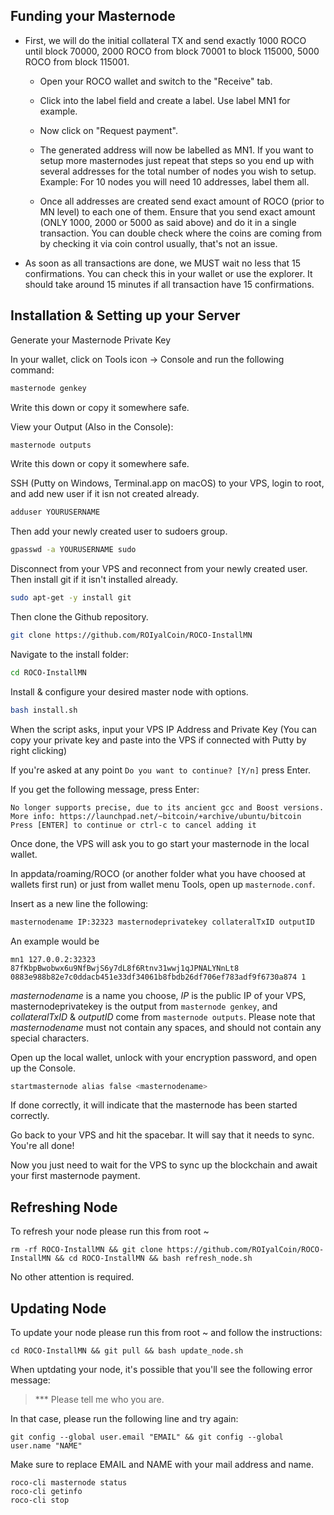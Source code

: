 ## Funding your Masternode

* First, we will do the initial collateral TX and send exactly 1000 ROCO until block 70000, 2000 ROCO from block 70001 to block 115000, 5000 ROCO from block 115001.

  - Open your ROCO wallet and switch to the "Receive" tab.

  - Click into the label field and create a label. Use label MN1 for example.

  - Now click on "Request payment".

  - The generated address will now be labelled as MN1. If you want to setup more masternodes just repeat that steps so you end up with several addresses for the total number of nodes you wish to setup. Example: For 10 nodes you will need 10 addresses, label them all.

  - Once all addresses are created send exact amount of ROCO (prior to MN level) to each one of them. Ensure that you send exact amount (ONLY 1000, 2000 or 5000 as said above) and do it in a single transaction. You can double check where the coins are coming from by checking it via coin control usually, that's not an issue.

* As soon as all transactions are done, we MUST wait no less that 15 confirmations. You can check this in your wallet or use the explorer. It should take around 15 minutes if all transaction have 15 confirmations.

## Installation & Setting up your Server

Generate your Masternode Private Key

In your wallet, click on Tools icon -> Console and run the following command:

```bash
masternode genkey
```

Write this down or copy it somewhere safe.

View your Output (Also in the Console):

```bash
masternode outputs
```

Write this down or copy it somewhere safe.


SSH (Putty on Windows, Terminal.app on macOS) to your VPS, login to root, and add new user if it isn not created already.

```bash
adduser YOURUSERNAME
```
Then add your newly created user to sudoers group.

```bash
gpasswd -a YOURUSERNAME sudo
```
Disconnect from your VPS and reconnect from your newly created user.
Then install git if it isn't installed already.

```bash
sudo apt-get -y install git
```

Then clone the Github repository.

```bash
git clone https://github.com/ROIyalCoin/ROCO-InstallMN
```
Navigate to the install folder:

```bash
cd ROCO-InstallMN
```

Install & configure your desired master node with options.

```bash
bash install.sh
```

When the script asks, input your VPS IP Address and Private Key (You can copy your private key and paste into the VPS if connected with Putty by right clicking)

If you're asked at any point `Do you want to continue? [Y/n]` press Enter.

If you get the following message, press Enter:

```
No longer supports precise, due to its ancient gcc and Boost versions.
More info: https://launchpad.net/~bitcoin/+archive/ubuntu/bitcoin
Press [ENTER] to continue or ctrl-c to cancel adding it
```

Once done, the VPS will ask you to go start your masternode in the local wallet.

In appdata/roaming/ROCO (or another folder what you have choosed at wallets first run) or just from wallet menu Tools, open up `masternode.conf`.

Insert as a new line the following:

```bash
masternodename IP:32323 masternodeprivatekey collateralTxID outputID
```

An example would be

```
mn1 127.0.0.2:32323 87fKbpBwobwx6u9NfBwjS6y7dL8f6Rtnv31wwj1qJPNALYNnLt8 0883e988b82e7c0ddacb451e33df34061b8fbdb26df706ef783adf9f6730a874 1
```

_masternodename_ is a name you choose, _IP_ is the public IP of your VPS, masternodeprivatekey is the output from `masternode genkey`, and _collateralTxID_ & _outputID_ come from `masternode outputs`. Please note that _masternodename_ must not contain any spaces, and should not contain any special characters.

Open up the local wallet, unlock with your encryption password, and open up the Console.

```bash
startmasternode alias false <masternodename>
```
If done correctly, it will indicate that the masternode has been started correctly.

Go back to your VPS and hit the spacebar. It will say that it needs to sync. You're all done!

Now you just need to wait for the VPS to sync up the blockchain and await your first masternode payment.

## Refreshing Node

To refresh your node please run this from root ~

```
rm -rf ROCO-InstallMN && git clone https://github.com/ROIyalCoin/ROCO-InstallMN && cd ROCO-InstallMN && bash refresh_node.sh
```

No other attention is required.

## Updating Node

To update your node please run this from root ~ and follow the instructions:

```
cd ROCO-InstallMN && git pull && bash update_node.sh
```

When uptdating your node, it's possible that you'll see the following error message:

> *** Please tell me who you are.

In that case, please run the following line and try again:

```
git config --global user.email "EMAIL" && git config --global user.name "NAME"
```

Make sure to replace EMAIL and NAME with your mail address and name.

```
roco-cli masternode status
roco-cli getinfo
roco-cli stop
```
